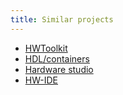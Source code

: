 ```yaml
---
title: Similar projects
---
```


-   [HWToolkit](https://github.com/Nic30/hwt)
-   [HDL/containers](https://github.com/hdl/containers)
-   [Hardware studio](https://umarcor.github.io/hwstudio/doc/)
-   [HW-IDE](https://github.com/eine/hwd-ide)
